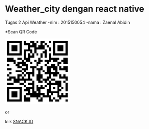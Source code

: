 # Weather_city dengan react native
Tugas 2 Api Weather 
-nim  : 2015150054
-nama : Zaenal Abidin


*Scan QR Code

![Scan This QR](https://github.com/zaenalabi/weather_city/blob/master/QR.png)

or

klik [SNACK.IO](https://snack.expo.io/@zaenal45/weather_city)
